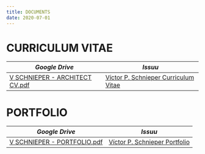 ```yaml
---
title: DOCUMENTS
date: 2020-07-01
---
```



# **CURRICULUM VITAE**

*Google Drive* | *Issuu*
------------ | ---------
[V SCHNIEPER - ARCHITECT CV.pdf](https://drive.google.com/file/d/1RfBSmU4194iZ4ZaWDzn7Su6jP63cn3a6/view?usp=sharing) | [Víctor P. Schnieper Curriculum Vitae](https://issuu.com/home/published/v_schnieper_-_architect_cv_-__2020_)

# PORTFOLIO
*Google Drive* | *Issuu*
------------ | ---------
[V SCHNIEPER - PORTFOLIO.pdf](https://drive.google.com/file/d/1VIMQ32Q_KD_beYWwfjHv7kx-rjRRVp3p/view?usp=sharing) | [Víctor P. Schnieper Portfolio](https://issuu.com/vschnieper/docs/portfolio__2020_)




